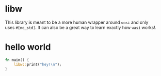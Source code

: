 # libw

This library is meant to be a more human wrapper around `wasi` and only uses `#[no_std]`. It can also be a great way to learn exactly how `wasi` works!.

# hello world

```rust
fn main() {
    libw::print("hey!\n");
}
```

